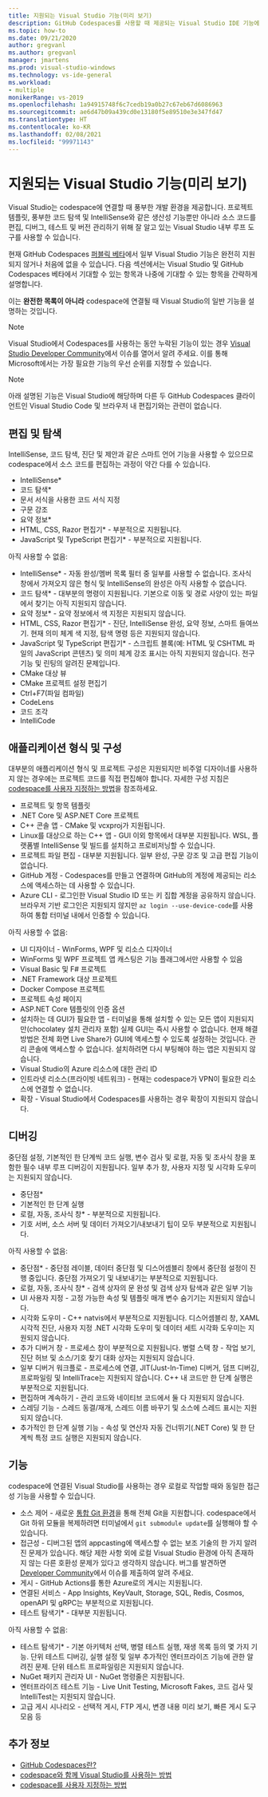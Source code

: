 ```yaml
---
title: 지원되는 Visual Studio 기능(미리 보기)
description: GitHub Codespaces를 사용할 때 제공되는 Visual Studio IDE 기능에 관해 알아봅니다.
ms.topic: how-to
ms.date: 09/21/2020
author: gregvanl
ms.author: gregvanl
manager: jmartens
ms.prod: visual-studio-windows
ms.technology: vs-ide-general
ms.workload:
- multiple
monikerRange: vs-2019
ms.openlocfilehash: 1a94915748f6c7cedb19a0b27c67eb67d6086963
ms.sourcegitcommit: ae6d47b09a439cd0e13180f5e89510e3e347fd47
ms.translationtype: HT
ms.contentlocale: ko-KR
ms.lasthandoff: 02/08/2021
ms.locfileid: "99971143"
---
```

# <a name="supported-visual-studio-features-preview"></a>지원되는 Visual Studio 기능(미리 보기)

Visual Studio는 codespace에 연결할 때 풍부한 개발 환경을 제공합니다. 프로젝트 템플릿, 풍부한 코드 탐색 및 IntelliSense와 같은 생산성 기능뿐만 아니라 소스 코드를 편집, 디버그, 테스트 및 버전 관리하기 위해 잘 알고 있는 Visual Studio 내부 루프 도구를 사용할 수 있습니다.

현재 GitHub Codespaces [퍼블릭 베타](https://github.com/features/codespaces)에서 일부 Visual Studio 기능은 완전히 지원되지 않거나 처음에 없을 수 있습니다. 다음 섹션에서는 Visual Studio 및 GitHub Codespaces 베타에서 기대할 수 있는 항목과 나중에 기대할 수 있는 항목을 간략하게 설명합니다. 

이는 **완전한 목록이 아니라** codespace에 연결될 때 Visual Studio의 일반 기능을 설명하는 것입니다.

> [!NOTE]
> Visual Studio에서 Codespaces를 사용하는 동안 누락된 기능이 있는 경우 [Visual Studio Developer Community](https://aka.ms/feedback/suggest?space=8)에서 이슈를 열어서 알려 주세요. 이를 통해 Microsoft에서는 가장 필요한 기능의 우선 순위를 지정할 수 있습니다.

> [!NOTE]
> 아래 설명된 기능은 Visual Studio에 해당하며 다른 두 GitHub Codespaces 클라이언트인 Visual Studio Code 및 브라우저 내 편집기와는 관련이 없습니다.

## <a name="edit-and-navigation"></a>편집 및 탐색

IntelliSense, 코드 탐색, 진단 및 제안과 같은 스마트 언어 기능을 사용할 수 있으므로 codespace에서 소스 코드를 편집하는 과정이 약간 다를 수 있습니다.

* IntelliSense*
* 코드 탐색*
* 문서 서식을 사용한 코드 서식 지정
* 구문 강조
* 요약 정보*
* HTML, CSS, Razor 편집기* - 부분적으로 지원됩니다.
* JavaScript 및 TypeScript 편집기* - 부분적으로 지원됩니다.

아직 사용할 수 없음:

* IntelliSense* - 자동 완성/멤버 목록 필터 중 일부를 사용할 수 없습니다. 조사식 창에서 가져오지 않은 형식 및 IntelliSense의 완성은 아직 사용할 수 없습니다.
* 코드 탐색* - 대부분의 명령이 지원됩니다. 기본으로 이동 및 경로 사양이 있는 파일에서 찾기는 아직 지원되지 않습니다.
* 요약 정보* - 요약 정보에서 색 지정은 지원되지 않습니다.
* HTML, CSS, Razor 편집기* - 진단, IntelliSense 완성, 요약 정보, 스마트 들여쓰기. 현재 의미 체계 색 지정, 탐색 명령 등은 지원되지 않습니다.
* JavaScript 및 TypeScript 편집기* - 스크립트 블록(예: HTML 및 CSHTML 파일의 JavaScript 콘텐츠) 및 의미 체계 강조 표시는 아직 지원되지 않습니다. 전구 기능 및 린팅의 알려진 문제입니다.
* CMake 대상 뷰
* CMake 프로젝트 설정 편집기
* Ctrl+F7(파일 컴파일)
* CodeLens
* 코드 조각
* IntelliCode

## <a name="application-types-and-configuration"></a>애플리케이션 형식 및 구성

대부분의 애플리케이션 형식 및 프로젝트 구성은 지원되지만 비주얼 디자이너를 사용하지 않는 경우에는 프로젝트 코드를 직접 편집해야 합니다. 자세한 구성 지침은 [codespace를 사용자 지정하는 방법](customize-codespaces.md)을 참조하세요.

* 프로젝트 및 항목 템플릿
* .NET Core 및 ASP.NET Core 프로젝트
* C++ 콘솔 앱 - CMake 및 vcxproj가 지원됩니다.
* Linux를 대상으로 하는 C++ 앱 - GUI 이외 항목에서 대부분 지원됩니다. WSL, 플랫폼별 IntelliSense 및 빌드를 설치하고 프로비저닝할 수 있습니다.
* 프로젝트 파일 편집 - 대부분 지원됩니다. 일부 완성, 구문 강조 및 고급 편집 기능이 없습니다.
* GitHub 계정 - Codespaces를 만들고 연결하며 GitHub의 계정에 제공되는 리소스에 액세스하는 데 사용할 수 있습니다.
* Azure CLI - 로그인한 Visual Studio ID 또는 키 집합 계정을 공유하지 않습니다. 브라우저 기반 로그인은 지원되지 않지만 `az login --use-device-code`를 사용하여 통합 터미널 내에서 인증할 수 있습니다.

아직 사용할 수 없음:

* UI 디자이너 - WinForms, WPF 및 리소스 디자이너
* WinForms 및 WPF 프로젝트 앱 캐스팅은 기능 플래그에서만 사용할 수 있음
* Visual Basic 및 F# 프로젝트
* .NET Framework 대상 프로젝트
* Docker Compose 프로젝트
* 프로젝트 속성 페이지
* ASP.NET Core 템플릿의 인증 옵션
* 설치하는 데 GUI가 필요한 앱 - 터미널을 통해 설치할 수 있는 모든 앱이 지원되지만(chocolatey 설치 관리자 포함) 실제 GUI는 즉시 사용할 수 없습니다. 현재 해결 방법은 전체 화면 Live Share가 GUI에 액세스할 수 있도록 설정하는 것입니다. 관리 콘솔에 액세스할 수 없습니다. 설치하려면 다시 부팅해야 하는 앱은 지원되지 않습니다.
* Visual Studio의 Azure 리소스에 대한 관리 ID
* 인트라넷 리소스(프라이빗 네트워크) - 현재는 codespace가 VPN이 필요한 리소스에 연결할 수 없습니다.
* 확장 - Visual Studio에서 Codespaces를 사용하는 경우 확장이 지원되지 않습니다.

## <a name="debugging"></a>디버깅

중단점 설정, 기본적인 한 단계씩 코드 실행, 변수 검사 및 로컬, 자동 및 조사식 창을 포함한 필수 내부 루프 디버깅이 지원됩니다. 일부 추가 창, 사용자 지정 및 시각화 도우미는 지원되지 않습니다.

* 중단점*
* 기본적인 한 단계 실행
* 로컬, 자동, 조사식 창* - 부분적으로 지원됩니다.
* 기호 서버, 소스 서버 및 데이터 가져오기/내보내기 팁이 모두 부분적으로 지원됩니다.

아직 사용할 수 없음:

* 중단점* - 중단점 레이블, 데이터 중단점 및 디스어셈블리 창에서 중단점 설정이 진행 중입니다. 중단점 가져오기 및 내보내기는 부분적으로 지원됩니다.
* 로컬, 자동, 조사식 창* - 검색 상자의 문 완성 및 검색 상자 탐색과 같은 일부 기능
* UI 사용자 지정 - 고정 가능한 속성 및 템플릿 매개 변수 숨기기는 지원되지 않습니다.
* 시각화 도우미 - C++ natvis에서 부분적으로 지원됩니다. 디스어셈블리 창, XAML 시각적 진단, 사용자 지정 .NET 시각화 도우미 및 데이터 세트 시각화 도우미는 지원되지 않습니다.
* 추가 디버거 창 - 프로세스 창이 부분적으로 지원됩니다. 병렬 스택 창 - 작업 보기, 진단 허브 및 소스/기호 찾기 대화 상자는 지원되지 않습니다.
* 일부 디버거 워크플로 - 프로세스에 연결, JIT(Just-In-Time) 디버거, 덤프 디버깅, 프로파일링 및 IntelliTrace는 지원되지 않습니다. C++ 내 코드만 한 단계 실행은 부분적으로 지원됩니다.
* 편집하며 계속하기 - 관리 코드와 네이티브 코드에서 둘 다 지원되지 않습니다.
* 스레딩 기능 - 스레드 동결/재개, 스레드 이름 바꾸기 및 소스에 스레드 표시는 지원되지 않습니다.
* 추가적인 한 단계 실행 기능 - 속성 및 연산자 자동 건너뛰기(.NET Core) 및 한 단계씩 특정 코드 실행은 지원되지 않습니다. 

## <a name="features"></a>기능

codespace에 연결된 Visual Studio를 사용하는 경우 로컬로 작업할 때와 동일한 접근성 기능을 사용할 수 있습니다.

* 소스 제어 - 새로운 [통합 Git 환경](../git-with-visual-studio.md)을 통해 전체 Git을 지원합니다. codespace에서 Git 하위 모듈을 복제하려면 터미널에서 `git submodule update`를 실행해야 할 수 있습니다.
* 접근성 - 디버그된 앱의 appcasting에 액세스할 수 없는 보조 기술의 한 가지 알려진 문제가 있습니다. 해당 제한 사항 외에 로컬 Visual Studio 환경에 아직 존재하지 않는 다른 호환성 문제가 있다고 생각하지 않습니다. 버그를 발견하면 [Developer Community](https://aka.ms/feedback/report?space=8)에서 이슈를 제출하여 알려 주세요.
* 게시 - GitHub Actions를 통한 Azure로의 게시는 지원됩니다.
* 연결된 서비스 - App Insights, KeyVault, Storage, SQL, Redis, Cosmos, openAPI 및 gRPC는 부분적으로 지원됩니다.
* 테스트 탐색기* - 대부분 지원됩니다.

아직 사용할 수 없음:

* 테스트 탐색기* - 기본 아키텍처 선택, 병렬 테스트 실행, 재생 목록 등의 몇 가지 기능. 단위 테스트 디버깅, 실행 설정 및 일부 추가적인 엔터프라이즈 기능에 관한 알려진 문제. 단위 테스트 프로파일링은 지원되지 않습니다.
* NuGet 패키지 관리자 UI - NuGet 명령줄은 지원됩니다.
* 엔터프라이즈 테스트 기능 - Live Unit Testing, Microsoft Fakes, 코드 검사 및 IntelliTest는 지원되지 않습니다.
* 고급 게시 시나리오 - 선택적 게시, FTP 게시, 변경 내용 미리 보기, 빠른 게시 도구 모음 등

## <a name="see-also"></a>추가 정보

* [GitHub Codespaces란?](codespaces-overview.md)
* [codespace와 함께 Visual Studio를 사용하는 방법](use-visual-studio-with-codespaces.md)
* [codespace를 사용자 지정하는 방법](customize-codespaces.md)
